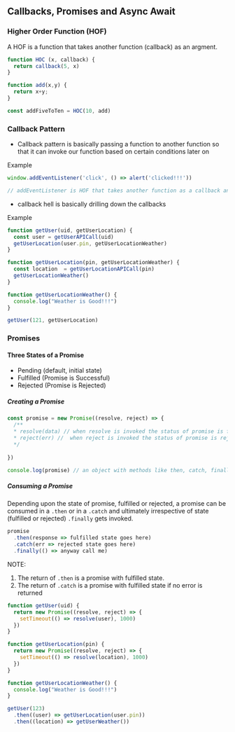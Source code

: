 ## Callbacks, Promises and Async Await

### Higher Order Function (HOF)

A HOF is a function that takes another function (callback) as an argment.

```javascript
function HOC (x, callback) {
  return callback(5, x)
}

function add(x,y) {
  return x+y;
}

const addFiveToTen = HOC(10, add)
```

### Callback Pattern

* Callback pattern is basically passing a function to another function so that it can invoke our function based on certain conditions later on

Example 
```javascript
window.addEventListener('click', () => alert('clicked!!!'))

// addEventListener is HOF that takes another function as a callback and calls it when someone clicks anywhere in window
```

* callback hell is basically drilling down the callbacks 

Example
```javascript
function getUser(uid, getUserLocation) {
  const user = getUserAPICall(uid)
  getUserLocation(user.pin, getUserLocationWeather)
}

function getUserLocation(pin, getUserLocationWeather) {
  const location  = getUserLocationAPICall(pin)
  getUserLocationWeather()
}

function getUserLocationWeather() {
  console.log("Weather is Good!!!")
}

getUser(121, getUserLocation)
```

### Promises

#### Three States of a Promise 
* Pending (default, initial state)
* Fulfilled (Promise is Successful)
* Rejected (Promise is Rejected)

##### Creating a Promise

```javascript
const promise = new Promise((resolve, reject) => {
  /**
  * resolve(data) // when resolve is invoked the status of promise is fulfilled
  * reject(err) //  when reject is invoked the status of promise is rejected
  */ 
  
})

console.log(promise) // an object with methods like then, catch, finally etc available on it's prototype
```

##### Consuming a Promise
Depending upon the state of promise, fulfilled or rejected, a promise can be consumed in a `.then` or in a `.catch` and ultimately irrespective of state (fulfilled or rejected) `.finally` gets invoked.
```javascript
promise
  .then(response => fulfilled state goes here)
  .catch(err => rejected state goes here)
  .finally(() => anyway call me)
```
NOTE: 
  1. The return of `.then` is a promise with fulfilled state.
  2. The return of `.catch` is a promise with fulfilled state if no error is returned

```javascript
function getUser(uid) {
  return new Promise((resolve, reject) => {
    setTimeout(() => resolve(user), 1000)  
  })
}

function getUserLocation(pin) {
  return new Promise((resolve, reject) => {
    setTimeout(() => resolve(location), 1000)  
  })
}

function getUserLocationWeather() {
  console.log("Weather is Good!!!")
}

getUser(123)
  .then((user) => getUserLocation(user.pin))
  .then((location) => getUserWeather())
  
```
